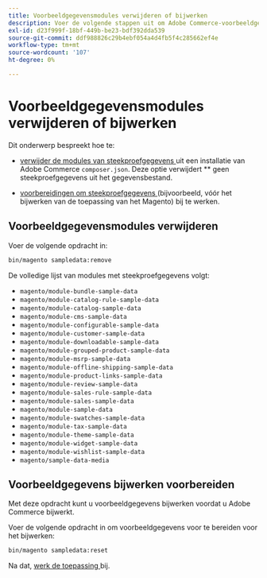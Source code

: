 ```yaml
---
title: Voorbeeldgegevensmodules verwijderen of bijwerken
description: Voer de volgende stappen uit om Adobe Commerce-voorbeeldgegevensmodules te beheren.
exl-id: d23f999f-18bf-449b-be23-bdf392dda539
source-git-commit: ddf988826c29b4ebf054a4d4fb5f4c285662ef4e
workflow-type: tm+mt
source-wordcount: '107'
ht-degree: 0%

---
```


# Voorbeeldgegevensmodules verwijderen of bijwerken

Dit onderwerp bespreekt hoe te:

* [ verwijder de modules van steekproefgegevens ](#remove-sample-data-modules) uit een installatie van Adobe Commerce `composer.json`. Deze optie verwijdert ** geen steekproefgegevens uit het gegevensbestand.

* [ voorbereidingen om steekproefgegevens ](#prepare-to-update-sample-data) (bijvoorbeeld, vóór het bijwerken van de toepassing van het Magento) bij te werken.

## Voorbeeldgegevensmodules verwijderen

Voer de volgende opdracht in:

```bash
bin/magento sampledata:remove
```

De volledige lijst van modules met steekproefgegevens volgt:

* `magento/module-bundle-sample-data`
* `magento/module-catalog-rule-sample-data`
* `magento/module-catalog-sample-data`
* `magento/module-cms-sample-data`
* `magento/module-configurable-sample-data`
* `magento/module-customer-sample-data`
* `magento/module-downloadable-sample-data`
* `magento/module-grouped-product-sample-data`
* `magento/module-msrp-sample-data`
* `magento/module-offline-shipping-sample-data`
* `magento/module-product-links-sample-data`
* `magento/module-review-sample-data`
* `magento/module-sales-rule-sample-data`
* `magento/module-sales-sample-data`
* `magento/module-sample-data`
* `magento/module-swatches-sample-data`
* `magento/module-tax-sample-data`
* `magento/module-theme-sample-data`
* `magento/module-widget-sample-data`
* `magento/module-wishlist-sample-data`
* `magento/sample-data-media`

## Voorbeeldgegevens bijwerken voorbereiden

Met deze opdracht kunt u voorbeeldgegevens bijwerken voordat u Adobe Commerce bijwerkt.

Voer de volgende opdracht in om voorbeeldgegevens voor te bereiden voor het bijwerken:

```bash
bin/magento sampledata:reset
```

Na dat, [ werk de toepassing ](../tutorials/uninstall.md#update-the-application) bij.
